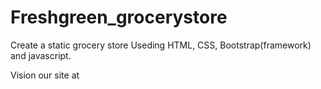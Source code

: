 # Freshgreen_grocerystore

Create a static grocery store
Useding HTML, CSS, Bootstrap(framework) and javascript.

Vision our site at
